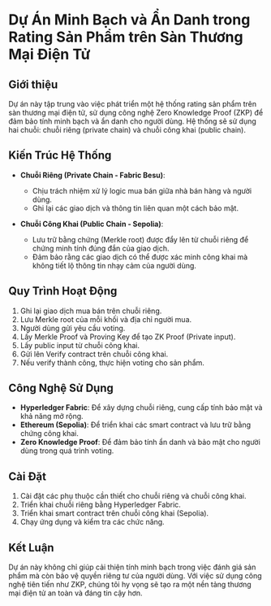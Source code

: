 # Dự Án Minh Bạch và Ẩn Danh trong Rating Sản Phẩm trên Sàn Thương Mại Điện Tử

## Giới thiệu
Dự án này tập trung vào việc phát triển một hệ thống rating sản phẩm trên sàn thương mại điện tử, sử dụng công nghệ Zero Knowledge Proof (ZKP) để đảm bảo tính minh bạch và ẩn danh cho người dùng. Hệ thống sẽ sử dụng hai chuỗi: chuỗi riêng (private chain) và chuỗi công khai (public chain).

## Kiến Trúc Hệ Thống
- **Chuỗi Riêng (Private Chain - Fabric Besu)**: 
  - Chịu trách nhiệm xử lý logic mua bán giữa nhà bán hàng và người dùng.
  - Ghi lại các giao dịch và thông tin liên quan một cách bảo mật.

- **Chuỗi Công Khai (Public Chain - Sepolia)**: 
  - Lưu trữ bằng chứng (Merkle root) được đẩy lên từ chuỗi riêng để chứng minh tính đúng đắn của giao dịch.
  - Đảm bảo rằng các giao dịch có thể được xác minh công khai mà không tiết lộ thông tin nhạy cảm của người dùng.

## Quy Trình Hoạt Động
1. Ghi lại giao dịch mua bán trên chuỗi riêng.
2. Lưu Merkle root của mỗi khối và địa chỉ người mua.
3. Người dùng gửi yêu cầu voting.
4. Lấy Merkle Proof và Proving Key để tạo ZK Proof (Private input).
5. Lấy public input từ chuỗi công khai.
6. Gửi lên Verify contract trên chuỗi công khai.
7. Nếu verify thành công, thực hiện voting cho sản phẩm.

## Công Nghệ Sử Dụng
- **Hyperledger Fabric**: Để xây dựng chuỗi riêng, cung cấp tính bảo mật và khả năng mở rộng.
- **Ethereum (Sepolia)**: Để triển khai các smart contract và lưu trữ bằng chứng công khai.
- **Zero Knowledge Proof**: Để đảm bảo tính ẩn danh và bảo mật cho người dùng trong quá trình voting.

## Cài Đặt
1. Cài đặt các phụ thuộc cần thiết cho chuỗi riêng và chuỗi công khai.
2. Triển khai chuỗi riêng bằng Hyperledger Fabric.
3. Triển khai smart contract trên chuỗi công khai (Sepolia).
4. Chạy ứng dụng và kiểm tra các chức năng.

## Kết Luận
Dự án này không chỉ giúp cải thiện tính minh bạch trong việc đánh giá sản phẩm mà còn bảo vệ quyền riêng tư của người dùng. Với việc sử dụng công nghệ tiên tiến như ZKP, chúng tôi hy vọng sẽ tạo ra một nền tảng thương mại điện tử an toàn và đáng tin cậy hơn.